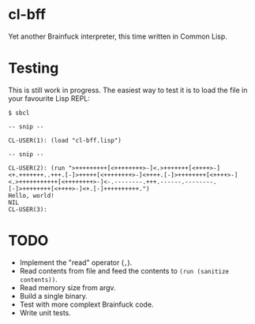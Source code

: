 # cl-bff

Yet another Brainfuck interpreter, this time written in Common Lisp.

# Testing

This is still work in progress. The easiest way to test it is to load the file in your favourite Lisp REPL:
```
$ sbcl

-- snip --

CL-USER(1): (load "cl-bff.lisp")

-- snip --

CL-USER(2): (run ">+++++++++[<++++++++>-]<.>+++++++[<++++>-]<+.+++++++..+++.[-]>+++++[<++++++++>-]<++++.[-]>++++++++[<++++>-]<.>+++++++++++[<++++++++>-]<-.--------.+++.------.--------.[-]>++++++++[<++++>-]<+.[-]++++++++++.")
Hello, world!
NIL
CL-USER(3):
```

# TODO

- Implement the "read" operator (`,`).
- Read contents from file and feed the contents to `(run (sanitize contents))`.
- Read memory size from argv.
- Build a single binary.
- Test with more complext Brainfuck code.
- Write unit tests.
